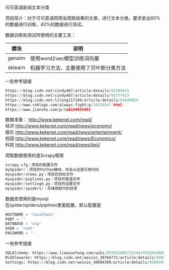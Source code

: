 可可英语新闻文本分类

项目简介：对于可可英语网爬虫爬取结果的文章，进行文本分类。要求拿出60%的数据进行训练，40%的数据进行测试。  

数据训练和测试所使用的主要工具：  

|  模块   | 说明  |
|  ----  | ----  |
| gensim  | 使用word2vec模型训练词向量 |
| sklearn  | 机器学习方法，主要使用了贝叶斯分类方法 |  

一些参考链接
``` python
https://blog.csdn.net/cindy407/article/details/93789415  
https://blog.csdn.net/cindy407/article/details/93777413 
https://blog.csdn.net/lilong117194/article/details/82849054  
https://www.cnblogs.com/always-fight/p/10159547.html 
https://www.jianshu.com/p/6ada34655862 
```

数据准备：
http://www.kekenet.com/read/  
经济
http://www.kekenet.com/read/news/economy/  
娱乐
http://www.kekenet.com/read/news/entertainment/  
校园
http://www.kekenet.com/read/news/Economics/  
科技
http://www.kekenet.com/read/news/keji/

爬取数据使用的是Scrapy框架  
``` python
scrapy.cfg：项目的配置文件
mySpider/：项目的Python模块，将会从这里引用代码
myspider/items.py：项目的目标文件
myspider/piplines.py：项目的管道文件
myspider/settingd.py：项目的设置文件
myspider/spiders/：存储爬取代码目录
```

数据库使用的是mysql  
在spider/spiders/piplines里面配置，默认配置是
``` python
HOSTNAME = 'localhost'
PORT = ''
DATABASE = 'nlp'
USER = 'root'
PASSWORD = ''
```

一些参考链接
``` python
SQLAlchemy: https://www.liaoxuefeng.com/wiki/897692888725344/955081460091040  
Middlewares: https://blog.csdn.net/weixin_30764771/article/details/95004989  
Settings: https://blog.csdn.net/weixin_30894389/article/details/95004944  
```